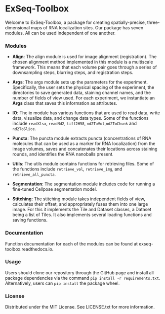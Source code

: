 # ExSeq-Toolbox

Welcome to ExSeq-Toolbox, a package for creating spatially-precise, three-dimensional maps of RNA localization sites. Our package has seven modules. All can be used independent of one another. 

### Modules

* **Align**: The align module is used for image alignment (registration). The chosen alignment method implemented in this module is a multiscale framework. This means that each volume pair goes through a series of downsampling steps, blurring steps, and registration steps. 

* **Args**: The args module sets up the parameters for the experiment. Specifically, the user sets the physical spacing of the experiment, the directories to save generated data, staining channel names, and the number of fields of view used. For each experiment, we instantiate an **Args** class that saves this information as attributes.

* **IO**: The io module has various functions that are used to read data, write data, visualize data, and change data types. Some of the functions include ```readXlsx```, ```readNd2```, ```tiff2H58```, ```nd2ToVol```,```nd2ToChunk``` and ```nd2ToSlice```.

* **Puncta**: The puncta module extracts puncta (concentrations of RNA molecules that can be used as a marker for RNA localization) from the image volumes, saves and concatenates their locations across staining rounds, and identifies the RNA nanoballs present. 

* **Utils**: The utils module contains functions for retrieving files. Some of the functions include ```retrieve_vol```, ```retrieve_img```, and ```retrieve_all_puncta```.

* **Segmentation**: The segmentation module includes code for running a fine-tuned Cellpose segmentation model. 

* **Stitching**: The stitching module takes independent fields of view, calculates their offset, and appropriately fuses them into one large image. For this it implements the Tile and Dataset classes, a Dataset being a list of Tiles. It also implements several loading functions and saving functions.

### Documentation
Function documentation for each of the modules can be found at exseq-toolbox.readthedocs.io. 

### Usage 
Users should clone our repository through the GitHub page and install all package dependencies via the command ```pip install -r requirements.txt```. Alternatively, users can ```pip install``` the package wheel.

### License
Distributed under the MIT License. See LICENSE.txt for more information.
